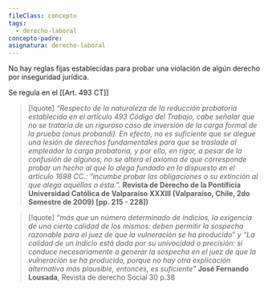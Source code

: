 ```yaml
---
fileClass: concepto
tags:
  - derecho-laboral
concepto-padre:
asignatura: derecho-laboral
---
```

No hay reglas fijas establecidas para probar una violación de algún derecho por inseguridad jurídica.

Se regula en el [[Art. 493 CT]]

>[!quote] *“Respecto de la naturaleza de la reducción probatoria establecida en el artículo 493 Código del Trabajo, cabe señalar que no se trataría de un riguroso caso de inversión de la carga formal de la prueba (onus probandi). En efecto, no es suficiente que se alegue una lesión de derechos fundamentales para que se traslade al empleador la carga probatoria, y por ello, en rigor, a pesar de la confusión de algunos, no se altera el axioma de que corresponde probar un hecho al que lo alega fundado en lo dispuesto en el artículo 1698 CC.: "incumbe probar las obligaciones o su extinción al que alega aquéllas o ésta.”.*
>**Revista de Derecho de la Pontificia Universidad Católica de Valparaíso XXXIII (Valparaíso, Chile, 2do Semestre de 2009) [pp. 215 - 228])**


>[!quote] *“más que un número determinado de indicios, la exigencia de una cierta calidad de los mismos: deben permitir la sospecha razonable para el juez de que la vulneración se ha producido” y “La calidad de un indicio está dada por su univocidad o precisión: si conduce necesariamente a generar la sospecha en el juez de que la vulneración se ha producido, porque no hay otra explicación alternativa más plausible, entonces, es suficiente”* 
>**José Fernando Lousada**, Revista de derecho Social 30 p.38